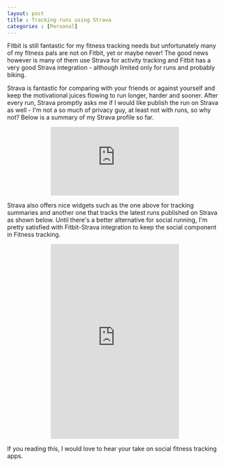 ```yaml
---
layout: post
title : Tracking runs using Strava
categories : [Personal]
---
```

Fitbit is still fantastic for my fitness tracking needs but unfortunately many of my fitness pals are not on Fitbit, yet or maybe never! The good news however is many of them use Strava for activity tracking and Fitbit has a very good Strava integration - although limited only for runs and probably biking. 

Strava is fantastic for comparing with your friends or against yourself and keep the motivational juices flowing to run longer, harder and sooner. After every run, Strava promptly asks me if I would like publish the run on Strava as well - I'm not a so much of privacy guy, at least not with runs, so why not? Below is a summary of my Strava profile so far.

<center><iframe height='160' width='300' frameborder='0' allowtransparency='true' scrolling='no' src='https://www.strava.com/athletes/7380985/activity-summary/37530c0309d87fd5e8172e6ed6f9f116b2a3fe1c' ></iframe></center>

Strava also offers nice widgets such as the one above for tracking summaries and another one that tracks the latest runs published on Strava as shown below. Until there's a better alternative for social running, I'm pretty satisfied with Fitbit-Strava integration to keep the social component in Fitness tracking.

<center><iframe height='454' width='300' frameborder='0' allowtransparency='true' scrolling='no' src='https://www.strava.com/athletes/7380985/latest-rides/37530c0309d87fd5e8172e6ed6f9f116b2a3fe1c'></iframe></center>

If you reading this, I would love to hear your take on social fitness tracking apps.
